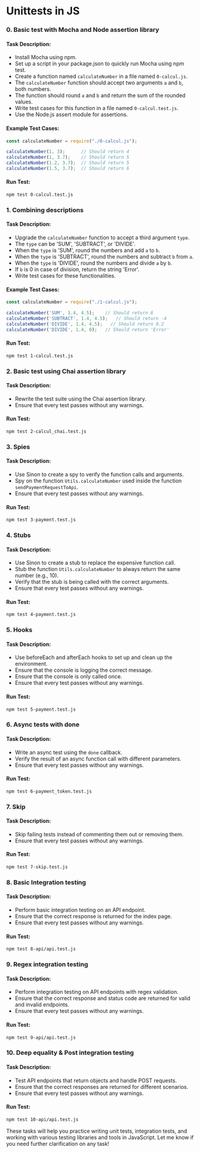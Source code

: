# Unittests in JS

### 0. Basic test with Mocha and Node assertion library

#### Task Description:
- Install Mocha using npm.
- Set up a script in your package.json to quickly run Mocha using npm test.
- Create a function named `calculateNumber` in a file named `0-calcul.js`.
- The `calculateNumber` function should accept two arguments `a` and `b`, both numbers.
- The function should round `a` and `b` and return the sum of the rounded values.
- Write test cases for this function in a file named `0-calcul.test.js`.
- Use the Node.js assert module for assertions.

#### Example Test Cases:
```javascript
const calculateNumber = require("./0-calcul.js");

calculateNumber(1, 3);      // Should return 4
calculateNumber(1, 3.7);    // Should return 5
calculateNumber(1.2, 3.7);  // Should return 5
calculateNumber(1.5, 3.7);  // Should return 6
```

#### Run Test:
```bash
npm test 0-calcul.test.js
```

### 1. Combining descriptions

#### Task Description:
- Upgrade the `calculateNumber` function to accept a third argument `type`.
- The `type` can be 'SUM', 'SUBTRACT', or 'DIVIDE'.
- When the `type` is 'SUM', round the numbers and add `a` to `b`.
- When the `type` is 'SUBTRACT', round the numbers and subtract `b` from `a`.
- When the `type` is 'DIVIDE', round the numbers and divide `a` by `b`.
- If `b` is 0 in case of division, return the string 'Error'.
- Write test cases for these functionalities.

#### Example Test Cases:
```javascript
const calculateNumber = require("./1-calcul.js");

calculateNumber('SUM', 1.4, 4.5);    // Should return 6
calculateNumber('SUBTRACT', 1.4, 4.5);   // Should return -4
calculateNumber('DIVIDE', 1.4, 4.5);   // Should return 0.2
calculateNumber('DIVIDE', 1.4, 0);   // Should return 'Error'
```

#### Run Test:
```bash
npm test 1-calcul.test.js
```

### 2. Basic test using Chai assertion library

#### Task Description:
- Rewrite the test suite using the Chai assertion library.
- Ensure that every test passes without any warnings.

#### Run Test:
```bash
npm test 2-calcul_chai.test.js
```

### 3. Spies

#### Task Description:
- Use Sinon to create a spy to verify the function calls and arguments.
- Spy on the function `Utils.calculateNumber` used inside the function `sendPaymentRequestToApi`.
- Ensure that every test passes without any warnings.

#### Run Test:
```bash
npm test 3-payment.test.js
```

### 4. Stubs

#### Task Description:
- Use Sinon to create a stub to replace the expensive function call.
- Stub the function `Utils.calculateNumber` to always return the same number (e.g., 10).
- Verify that the stub is being called with the correct arguments.
- Ensure that every test passes without any warnings.

#### Run Test:
```bash
npm test 4-payment.test.js
```

### 5. Hooks

#### Task Description:
- Use beforeEach and afterEach hooks to set up and clean up the environment.
- Ensure that the console is logging the correct message.
- Ensure that the console is only called once.
- Ensure that every test passes without any warnings.

#### Run Test:
```bash
npm test 5-payment.test.js
```

### 6. Async tests with done

#### Task Description:
- Write an async test using the `done` callback.
- Verify the result of an async function call with different parameters.
- Ensure that every test passes without any warnings.

#### Run Test:
```bash
npm test 6-payment_token.test.js
```

### 7. Skip

#### Task Description:
- Skip failing tests instead of commenting them out or removing them.
- Ensure that every test passes without any warnings.

#### Run Test:
```bash
npm test 7-skip.test.js
```

### 8. Basic Integration testing

#### Task Description:
- Perform basic integration testing on an API endpoint.
- Ensure that the correct response is returned for the index page.
- Ensure that every test passes without any warnings.

#### Run Test:
```bash
npm test 8-api/api.test.js
```

### 9. Regex integration testing

#### Task Description:
- Perform integration testing on API endpoints with regex validation.
- Ensure that the correct response and status code are returned for valid and invalid endpoints.
- Ensure that every test passes without any warnings.

#### Run Test:
```bash
npm test 9-api/api.test.js
```

### 10. Deep equality & Post integration testing

#### Task Description:
- Test API endpoints that return objects and handle POST requests.
- Ensure that the correct responses are returned for different scenarios.
- Ensure that every test passes without any warnings.

#### Run Test:
```bash
npm test 10-api/api.test.js
```

These tasks will help you practice writing unit tests, integration tests, and working with various testing libraries and tools in JavaScript. Let me know if you need further clarification on any task!